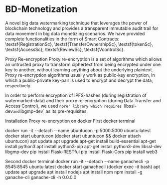 # BD-Monetization
 
A novel big data watermarking technique that leverages the power of blockchain technology and provides a transparent immutable audit trail for
data movement in big data monetizing scenarios. We have provided complete functionalities in the form of Smart Contracts: \textsf{RegistrationSc}, \textsf{TransferOwnershipSc},
\textsf{tokenSc}, \textsf{AccessSc}, \textsf{ReviewSc}, \textsf{VcontrolSc}.

Proxy Re-encryption
Proxy re-encryption is a set of algorithms which allows an untrusted proxy to transform ciphertext from being encrypted under one key to another, without learning anything about the underlying plaintext. Proxy re-encryption algorithms usually work as public-key encryption, in which a public-private key-pair is used to encrypt and decrypt the data, respectively.

In order to perform encryption of IPFS-hashes (during registration of watermarked-data) and their proxy re-encryption (during Data Transfer and Access Control), we used `npre' library which requires `libssl-dev` and `libgmp-dev` as its pre-requisites.

Installation
Proxy re-encryption on docker
First docker terminal

docker run -it --detach --name ubuntucon -p 5000:5000 ubuntu:latest
docker start ubuntucon           (docker start ubuntucon && docker attach ubuntucon)
apt update
apt upgrade
apt-get install build-essential
apt-get install python3
apt install python3-pip
apt-get install python3-dev libssl-dev libgmp-dev
pip install Flask-RESTful
pip install Flask-Cors
pip install web3


Second docker terminal
docker run -it --detach --name ganachecli -p 8545:8545 ubuntu:latest
docker start ganachecli           (docker exec -it <container> bash)
apt update
apt upgrade
apt install nodejs
apt install npm
npm install -g ganache-cli
ganache-cli -h 0.0.0.0
